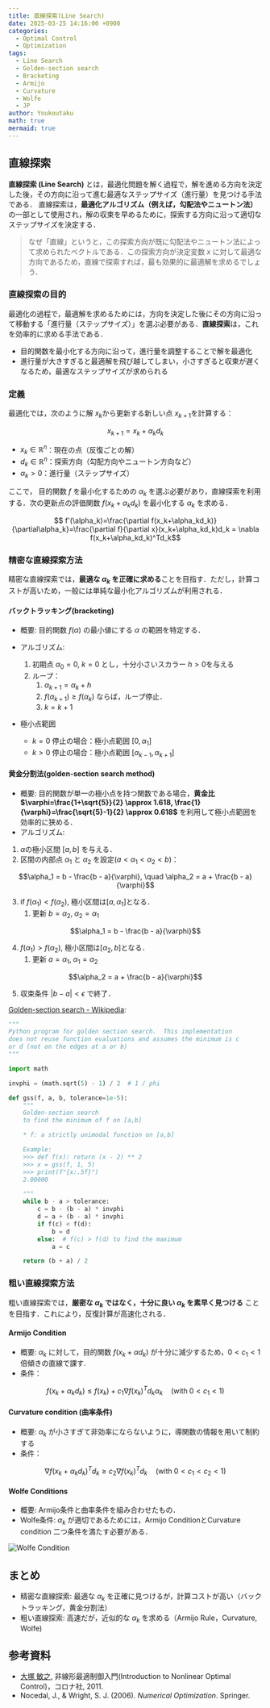 ```yaml
---
title: 直線探索(Line Search)
date: 2025-03-25 14:16:00 +0900
categories:
  - Optimal Control
  - Optimization
tags:
  - Line Search
  - Golden-section search
  - Bracketing
  - Armijo
  - Curvature
  - Wolfe
  - JP
author: Youkoutaku
math: true
mermaid: true
---
```


## 直線探索
**直線探索 (Line Search)** とは，最適化問題を解く過程で，解を進める方向を決定した後，その方向に沿って進む最適なステップサイズ（進行量）を見つける手法である．
直線探索は，**最適化アルゴリズム（例えば，勾配法やニュートン法）** の一部として使用され，解の収束を早めるために，探索する方向に沿って適切なステップサイズを決定する．

> なぜ「直線」というと，この探索方向が既に勾配法やニュートン法によって求められたベクトルである．この探索方向が決定変数 $x$ に対して最適な方向であるため，直線で探索すれば，最も効果的に最適解を求めるでしょう．

### 直線探索の目的
最適化の過程で，最適解を求めるためには，方向を決定した後にその方向に沿って移動する「進行量（ステップサイズ）」を選ぶ必要がある．**直線探索**は，これを効率的に求める手法である．
- 目的関数を最小化する方向に沿って，進行量を調整することで解を最適化
- 進行量が大きすぎると最適解を飛び越してしまい，小さすぎると収束が遅くなるため，最適なステップサイズが求められる

### 定義
最適化では，次のように解 $x_k$​ から更新する新しい点 $x_{k+1}$​ を計算する：

$$
x_{k+1} = x_k + \alpha_kd_k$$

- $x_k\in\mathbb{R}^n$​：現在の点（反復ごとの解）
- $d_k\in\mathbb{R}^n$​：探索方向（勾配方向やニュートン方向など）
- $\alpha_k>0$​：進行量（ステップサイズ）

ここで， 目的関数 $f$ を最小化するための $\alpha_k$ を選ぶ必要があり，直線探索を利用する．次の更新点の評価関数 $f(x_{k}+\alpha_kd_k)$ を最小化する $\alpha_k$ を求める．

$$
f'(\alpha_k)=\frac{\partial f(x_k+\alpha_kd_k)}{\partial\alpha_k}=\frac{\partial f}{\partial x}(x_k+\alpha_kd_k)d_k = \nabla f(x_k+\alpha_kd_k)^Td_k$$

### 精密な直線探索方法
精密な直線探索では，**最適な $\alpha_k$ を正確に求める**ことを目指す．ただし，計算コストが高いため，一般には単純な最小化アルゴリズムが利用される．

#### バックトラッキング(bracketing)
- 概要: 目的関数 $f(\alpha)$ の最小値にする $\alpha$ の範囲を特定する．
- アルゴリズム:
    1. 初期点 $\alpha_0=0$, $k=0$ とし，十分小さいスカラー $h>0$を与える
    2. ループ：
	    1. $\alpha_{k+1}=\alpha_k+h$
	    2. $f(\alpha_{k+1})\ge f(\alpha_k)$ ならば，ループ停止．
	    3. $k=k+1$

- 極小点範囲
	- $k=0$ 停止の場合：極小点範囲 $[0, \alpha_1]$
	- $k>0$ 停止の場合：極小点範囲 $[\alpha_{k-1}, \alpha_{k+1}]$

#### 黄金分割法(golden-section search method)
- 概要: 目的関数が単一の極小点を持つ関数である場合，**黄金比 $\varphi=\frac{1+\sqrt{5}}{2} \approx 1.618, \frac{1}{\varphi}=\frac{\sqrt{5}-1}{2} \approx 0.618$** を利用して極小点範囲を効率的に狭める．
- アルゴリズム:
1. $\alpha$の極小区間 $[a, b]$ を与える．
2. 区間の内部点 $\alpha_1$ と $\alpha_2$ を設定($a < \alpha_1 < \alpha_2 < b$)：

$$\alpha_1 = b - \frac{b - a}{\varphi}, \quad \alpha_2 = a + \frac{b - a}{\varphi}$$

3. if $f(\alpha_1)<f(\alpha_2)$, 極小区間は$[a, \alpha_1]$となる．
    1. 更新 $b=\alpha_2,\;\alpha_2=\alpha_1$

$$\alpha_1 = b - \frac{b - a}{\varphi}$$

4. $f(\alpha_1)>f(\alpha_2)$, 極小区間は$[\alpha_2, b]$となる．
	1. 更新 $a=\alpha_1,\;\alpha_1=\alpha_2$

$$\alpha_2 = a + \frac{b - a}{\varphi}$$

5. 収束条件 $\vert b - a \vert < \epsilon$ で終了．


[Golden-section search - Wikipedia](https://en.wikipedia.org/wiki/Golden-section_search):

```python
"""
Python program for golden section search.  This implementation
does not reuse function evaluations and assumes the minimum is c
or d (not on the edges at a or b)
"""

import math

invphi = (math.sqrt(5) - 1) / 2  # 1 / phi

def gss(f, a, b, tolerance=1e-5):
    """
    Golden-section search
    to find the minimum of f on [a,b]

    * f: a strictly unimodal function on [a,b]

    Example:
    >>> def f(x): return (x - 2) ** 2
    >>> x = gss(f, 1, 5)
    >>> print(f"{x:.5f}")
    2.00000

    """
    while b - a > tolerance:
        c = b - (b - a) * invphi
        d = a + (b - a) * invphi
        if f(c) < f(d):
            b = d
        else:  # f(c) > f(d) to find the maximum
            a = c

    return (b + a) / 2
```

### 粗い直線探索方法
粗い直線探索では，**厳密な $\alpha_k$ ではなく，十分に良い $\alpha_k$ を素早く見つける** ことを目指す．これにより，反復計算が高速化される．

#### Armijo Condition
- 概要: $\alpha_k$ に対して，目的関数 $f(x_k + \alpha d_k)$ が十分に減少するため，$0<c_1<1$倍傾きの直線で課す.
- 条件：

$$f(x_k+\alpha_kd_k)\le f(x_k)+c_1\nabla f(x_k)^Td_k\alpha_k \quad (\text{with}\;0<c_1<1)$$

#### Curvature condition (曲率条件)
- 概要: $\alpha_k$ が小さすぎて非効率にならないように，導関数の情報を用いて制約する
- 条件：

$$\nabla f(x_k+\alpha_kd_k)^Td_k \ge c_2\nabla f(x_k)^Td_k \quad (\text{with}\;0<c_1<c_2<1)$$

#### Wolfe Conditions
- 概要: Armijo条件と曲率条件を組み合わせたもの．
- Wolfe条件: $\alpha_k$ が適切であるためには，Armijo ConditionとCurvature condition 二つ条件を満たす必要がある．

![Wolfe Condition](https://preview.redd.it/wolfe-condition-v0-otakpbgdsrqe1.jpg?width=640&crop=smart&auto=webp&s=67702633b9e8e729ce5425f8ba2ce296f7d9ae75)

## まとめ

- 精密な直線探索: 最適な $\alpha_k$ を正確に見つけるが，計算コストが高い（バックトラッキング，黄金分割法）
- 粗い直線探索: 高速だが，近似的な $\alpha_k$ を求める（Armijo Rule，Curvature, Wolfe)

## 参考資料
- [大塚 敏之](https://www.ids.sys.i.kyoto-u.ac.jp/index.html), 非線形最適制御入門(Introduction to Nonlinear Optimal Control)，コロナ社, 2011.
- Nocedal, J., & Wright, S. J. (2006). *Numerical Optimization*. Springer.